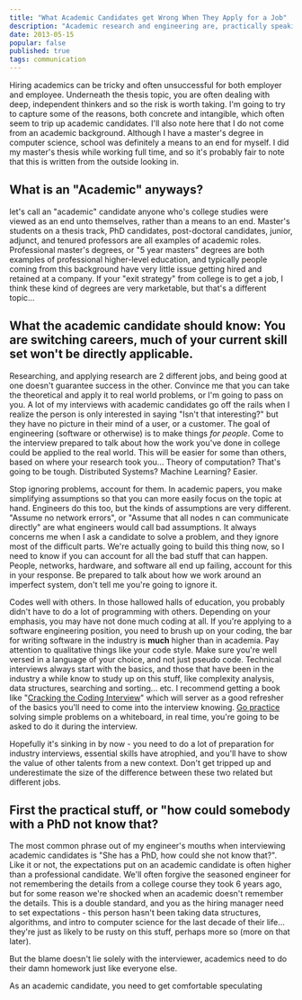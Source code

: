 ```yaml
--- 
title: "What Academic Candidates get Wrong When They Apply for a Job"
description: "Academic research and engineering are, practically speaking,  worlds apart."
date: 2013-05-15
popular: false
published: true
tags: communication
---
```


Hiring academics can be tricky and often unsuccessful for both employer and employee. Underneath the thesis topic, you are often dealing with deep, independent thinkers and so the risk is worth taking. I'm going to try to capture some of the reasons, both concrete and intangible, which often seem to trip up academic candidates. I'll also note here that I do not come from an academic background. Although I have a master's degree in computer science, school was definitely a means to an end for myself. I did my master's thesis while working full time, and so it's probably fair to note that this is written from the outside looking in.

## What is an "Academic" anyways?
let's call an "academic" candidate anyone who's college studies were viewed as an end unto themselves, rather than a means to an end. Master's students on a thesis track, PhD candidates, post-doctoral candidates, junior, adjunct, and tenured professors are all examples of academic roles. Professional master's degrees, or "5 year masters" degrees are both examples of professional higher-level education, and typically people coming from this background have very little issue getting hired and retained at a company. If your "exit strategy" from college is to get a job, I think these kind of degrees are very marketable, but that's a different topic... 

## What the academic candidate should know: You are switching careers, much of your current skill set won't be directly applicable. 
Researching, and applying research are 2 different jobs, and being good at one doesn't guarantee success in the other. Convince me that you can take the theoretical and apply it to real world problems, or I'm going to pass on you. A lot of my interviews with academic candidates go off the rails when I realize the person is only interested in saying "Isn't that interesting?" but they have no picture in their mind of a user, or a customer. The goal of engineering (software or otherwise) is to make things *for people*. Come to the interview prepared to talk about how the work you've done in college could be applied to the real world. This will be easier for some than others, based on where your research took you... Theory of computation? That's going to be tough. Distributed Systems? Machine Learning? Easier.

Stop ignoring problems, account for them. In academic papers, you make simplifying assumptions so that you can more easily focus on the topic at hand. Engineers do this too, but the kinds of assumptions are very different. "Assume no network errors", or "Assume that all nodes n can communicate directly" are what engineers would call bad assumptions. It always concerns me when I ask a candidate to solve a problem, and they ignore most of the difficult parts. We're actually going to build this thing now, so I need to know if you can account for all the bad stuff that can happen. People, networks, hardware, and software all end up failing, account for this in your response. Be prepared to talk about how we work around an imperfect system, don't tell me you're going to ignore it.

Codes well with others. In those hallowed halls of education, you probably didn't have to do a lot of programming with others. Depending on your emphasis, you may have not done much coding at all. If you're applying to a software engineering position, you need to brush up on your coding, the bar for writing software in the industry is **much** higher than in academia. Pay attention to qualitative things like your code style. Make sure you're well versed in a language of your choice, and not just pseudo code. Technical interviews always start with the basics, and those that have been in the industry a while know to study up on this stuff, like complexity analysis, data structures, searching and sorting... etc. I recommend getting a book like "[Cracking the Coding Interview](http://www.amazon.com/gp/product/098478280X/ref=as_li_ss_tl?ie=UTF8&camp=1789&creative=390957&creativeASIN=098478280X&linkCode=as2&tag=wwwandytroutm-20)" which will server as a good refresher of the basics you'll need to come into the interview knowing. [Go practice](http://community.topcoder.com/tc) solving simple problems on a whiteboard, in real time, you're going to be asked to do it during the interview. 

Hopefully it's sinking in by now - you need to do a lot of preparation for industry interviews, essential skills have atrophied, and you'll have to show the value of other talents from a new context. Don't get tripped up and underestimate the size of the difference between these two related but different jobs. 

## First the practical stuff, or "how could somebody with a PhD not know that?
The most common phrase out of my engineer's mouths when interviewing academic candidates is "She has a PhD, how could she not know that?". Like it or not, the expectations put on an academic candidate is often higher than a professional candidate. We'll often forgive the seasoned engineer for not remembering the details from a college course they took 6 years ago, but for some reason we're shocked when an academic doesn't remember the details. This is a double standard, and you as the hiring manager need to set expectations - this person hasn't been taking data structures, algorithms, and intro to computer science for the last decade of their life... they're just as likely to be rusty on this stuff, perhaps more so (more on that later). 

But the blame doesn't lie solely with the interviewer, academics need to do their damn homework just like everyone else.  

As an academic candidate, you need to get comfortable speculating 

